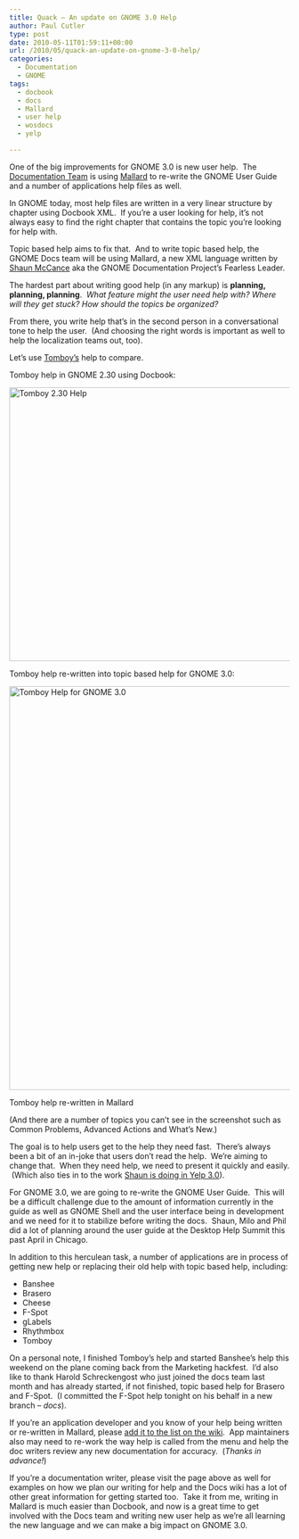 ```yaml
---
title: Quack – An update on GNOME 3.0 Help
author: Paul Cutler
type: post
date: 2010-05-11T01:59:11+00:00
url: /2010/05/quack-an-update-on-gnome-3-0-help/
categories:
  - Documentation
  - GNOME
tags:
  - docbook
  - docs
  - Mallard
  - user help
  - wosdocs
  - yelp

---
```

One of the big improvements for GNOME 3.0 is new user help.  The [Documentation Team][1] is using [Mallard][2] to re-write the GNOME User Guide and a number of applications help files as well.

In GNOME today, most help files are written in a very linear structure by chapter using Docbook XML.  If you&#8217;re a user looking for help, it&#8217;s not always easy to find the right chapter that contains the topic you&#8217;re looking for help with.

Topic based help aims to fix that.  And to write topic based help, the GNOME Docs team will be using Mallard, a new XML language written by [Shaun McCance][3] aka the GNOME Documentation Project&#8217;s Fearless Leader.

The hardest part about writing good help (in any markup) is **planning, planning, planning**.  _What feature might the user need help with?_ _Where will they get stuck?_ _How should the topics be organized?_

From there, you write help that&#8217;s in the second person in a conversational tone to help the user.  (And choosing the right words is important as well to help the localization teams out, too).

Let&#8217;s use [Tomboy&#8217;s][4] help to compare.

Tomboy help in GNOME 2.30 using Docbook:

[<img class="alignnone size-full wp-image-1354" title="tomboy2-30" src="https://i2.wp.com/www.paulcutler.org/blog/wp-content/uploads/2010/05/tomboy2-30.png?resize=514%2C491" alt="Tomboy 2.30 Help" width="514" height="491" srcset="https://i2.wp.com/paulcutler.org/blog/wp-content/uploads/2010/05/tomboy2-30.png?w=514 514w, https://i2.wp.com/paulcutler.org/blog/wp-content/uploads/2010/05/tomboy2-30.png?resize=300%2C286 300w" sizes="(max-width: 514px) 100vw, 514px" data-recalc-dims="1" />][5]

Tomboy help re-written into topic based help for GNOME 3.0:

<div id="attachment_1359" style="max-width: 619px" class="wp-caption alignnone">
  <a href="https://i0.wp.com/www.paulcutler.org/blog/wp-content/uploads/2010/05/tomboy-3-0.png"><img class="size-full wp-image-1359" title="tomboy-3-0" src="https://i0.wp.com/www.paulcutler.org/blog/wp-content/uploads/2010/05/tomboy-3-0.png?resize=609%2C724" alt="Tomboy Help for GNOME 3.0" width="609" height="724" srcset="https://i2.wp.com/paulcutler.org/blog/wp-content/uploads/2010/05/tomboy-3-0.png?w=609 609w, https://i2.wp.com/paulcutler.org/blog/wp-content/uploads/2010/05/tomboy-3-0.png?resize=252%2C300 252w" sizes="(max-width: 609px) 100vw, 609px" data-recalc-dims="1" /></a>
  
  <p class="wp-caption-text">
    Tomboy help re-written in Mallard
  </p>
</div>

(And there are a number of topics you can&#8217;t see in the screenshot such as Common Problems, Advanced Actions and What&#8217;s New.)

The goal is to help users get to the help they need fast.  There&#8217;s always been a bit of an in-joke that users don&#8217;t read the help.  We&#8217;re aiming to change that.  When they need help, we need to present it quickly and easily.  (Which also ties in to the work [Shaun is doing in Yelp 3.0][6]).

For GNOME 3.0, we are going to re-write the GNOME User Guide.  This will be a difficult challenge due to the amount of information currently in the guide as well as GNOME Shell and the user interface being in development and we need for it to stabilize before writing the docs.  Shaun, Milo and Phil did a lot of planning around the user guide at the Desktop Help Summit this past April in Chicago.

In addition to this herculean task, a number of applications are in process of getting new help or replacing their old help with topic based help, including:

  * Banshee
  * Brasero
  * Cheese
  * F-Spot
  * gLabels
  * Rhythmbox
  * Tomboy

On a personal note, I finished Tomboy&#8217;s help and started Banshee&#8217;s help this weekend on the plane coming back from the Marketing hackfest.  I&#8217;d also like to thank Harold Schreckengost who just joined the docs team last month and has already started, if not finished, topic based help for Brasero and F-Spot.  (I committed the F-Spot help tonight on his behalf in a new branch &#8211; _docs_).

If you&#8217;re an application developer and you know of your help being written or re-written in Mallard, please [add it to the list on the wiki][7].  App maintainers also may need to re-work the way help is called from the menu and help the doc writers review any new documentation for accuracy.  (_Thanks in advance!_)

If you&#8217;re a documentation writer, please visit the page above as well for examples on how we plan our writing for help and the Docs wiki has a lot of other great information for getting started too.  Take it from me, writing in Mallard is much easier than Docbook, and now is a great time to get involved with the Docs team and writing new user help as we&#8217;re all learning the new language and we can make a big impact on GNOME 3.0.

 [1]: http://live.gnome.org/DocumentationProject
 [2]: http://www.projectmallard.org
 [3]: http://blogs.gnome.org/shaunm
 [4]: http://projects.gnome.org/tomboy/
 [5]: https://i2.wp.com/www.paulcutler.org/blog/wp-content/uploads/2010/05/tomboy2-30.png
 [6]: http://blogs.gnome.org/shaunm/2010/03/11/more-yelp-3-0-location-entry/
 [7]: http://live.gnome.org/DocumentationProject/Planning